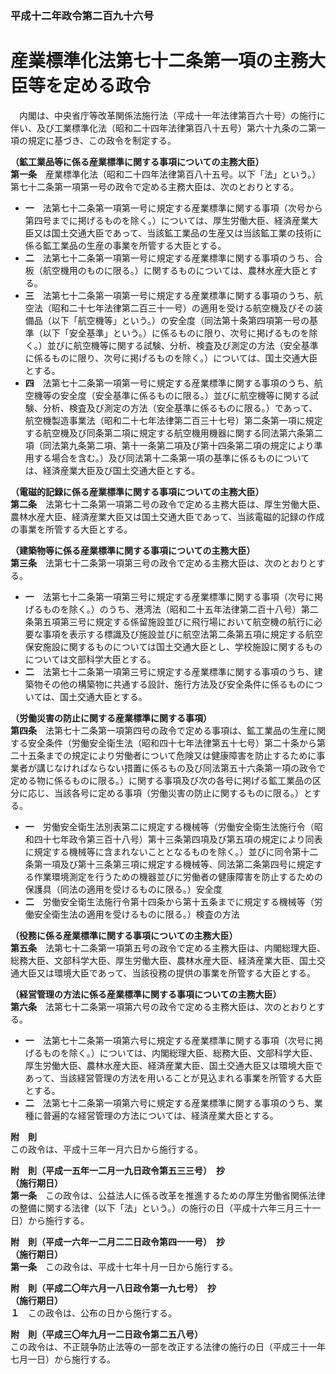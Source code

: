 ### 平成十二年政令第二百九十六号  
# 産業標準化法第七十二条第一項の主務大臣等を定める政令  
　内閣は、中央省庁等改革関係法施行法（平成十一年法律第百六十号）の施行に伴い、及び工業標準化法（昭和二十四年法律第百八十五号）第六十九条の二第一項の規定に基づき、この政令を制定する。  
  
**（鉱工業品等に係る産業標準に関する事項についての主務大臣）**  
**第一条**　産業標準化法（昭和二十四年法律第百八十五号。以下「法」という。）第七十二条第一項第一号の政令で定める主務大臣は、次のとおりとする。  
* **一**　法第七十二条第一項第一号に規定する産業標準に関する事項（次号から第四号までに掲げるものを除く。）については、厚生労働大臣、経済産業大臣又は国土交通大臣であって、当該鉱工業品の生産又は当該鉱工業の技術に係る鉱工業品の生産の事業を所管する大臣とする。  
* **二**　法第七十二条第一項第一号に規定する産業標準に関する事項のうち、合板（航空機用のものに限る。）に関するものについては、農林水産大臣とする。  
* **三**　法第七十二条第一項第一号に規定する産業標準に関する事項のうち、航空法（昭和二十七年法律第二百三十一号）の適用を受ける航空機及びその装備品（以下「航空機等」という。）の安全度（同法第十条第四項第一号の基準（以下「安全基準」という。）に係るものに限り、次号に掲げるものを除く。）並びに航空機等に関する試験、分析、検査及び測定の方法（安全基準に係るものに限り、次号に掲げるものを除く。）については、国土交通大臣とする。  
* **四**　法第七十二条第一項第一号に規定する産業標準に関する事項のうち、航空機等の安全度（安全基準に係るものに限る。）並びに航空機等に関する試験、分析、検査及び測定の方法（安全基準に係るものに限る。）であって、航空機製造事業法（昭和二十七年法律第二百三十七号）第二条第一項に規定する航空機及び同条第二項に規定する航空機用機器に関する同法第六条第二項（同法第九条第二項、第十一条第二項及び第十四条第二項の規定により準用する場合を含む。）及び同法第十二条第一項の基準に係るものについては、経済産業大臣及び国土交通大臣とする。  
  
**（電磁的記録に係る産業標準に関する事項についての主務大臣）**  
**第二条**　法第七十二条第一項第二号の政令で定める主務大臣は、厚生労働大臣、農林水産大臣、経済産業大臣又は国土交通大臣であって、当該電磁的記録の作成の事業を所管する大臣とする。  
  
**（建築物等に係る産業標準に関する事項についての主務大臣）**  
**第三条**　法第七十二条第一項第三号の政令で定める主務大臣は、次のとおりとする。  
* **一**　法第七十二条第一項第三号に規定する産業標準に関する事項（次号に掲げるものを除く。）のうち、港湾法（昭和二十五年法律第二百十八号）第二条第五項第三号に規定する係留施設並びに飛行場において航空機の航行に必要な事項を表示する標識及び施設並びに航空法第二条第五項に規定する航空保安施設に関するものについては国土交通大臣とし、学校施設に関するものについては文部科学大臣とする。  
* **二**　法第七十二条第一項第三号に規定する産業標準に関する事項のうち、建築物その他の構築物に共通する設計、施行方法及び安全条件に係るものについては、国土交通大臣とする。  
  
**（労働災害の防止に関する産業標準に関する事項）**  
**第四条**　法第七十二条第一項第四号の政令で定める事項は、鉱工業品の生産に関する安全条件（労働安全衛生法（昭和四十七年法律第五十七号）第二十条から第二十五条までの規定により労働者について危険又は健康障害を防止するために事業者が講じなければならない措置に係るもの及び同法第五十六条第一項の政令で定める物に係るものに限る。）に関する事項及び次の各号に掲げる鉱工業品の区分に応じ、当該各号に定める事項（労働災害の防止に関するものに限る。）とする。  
* **一**　労働安全衛生法別表第二に規定する機械等（労働安全衛生法施行令（昭和四十七年政令第三百十八号）第十三条第四項及び第五項の規定により同表に規定する機械等に含まれないこととなるものを除く。）並びに同令第十二条第一項及び第十三条第三項に規定する機械等、同法第二条第四号に規定する作業環境測定を行うための機器並びに労働者の健康障害を防止するための保護具（同法の適用を受けるものに限る。）安全度  
* **二**　労働安全衛生法施行令第十四条から第十五条までに規定する機械等（労働安全衛生法の適用を受けるものに限る。）検査の方法  
  
**（役務に係る産業標準に関する事項についての主務大臣）**  
**第五条**　法第七十二条第一項第五号の政令で定める主務大臣は、内閣総理大臣、総務大臣、文部科学大臣、厚生労働大臣、農林水産大臣、経済産業大臣、国土交通大臣又は環境大臣であって、当該役務の提供の事業を所管する大臣とする。  
  
**（経営管理の方法に係る産業標準に関する事項についての主務大臣）**  
**第六条**　法第七十二条第一項第六号の政令で定める主務大臣は、次のとおりとする。  
* **一**　法第七十二条第一項第六号に規定する産業標準に関する事項（次号に掲げるものを除く。）については、内閣総理大臣、総務大臣、文部科学大臣、厚生労働大臣、農林水産大臣、経済産業大臣、国土交通大臣又は環境大臣であって、当該経営管理の方法を用いることが見込まれる事業を所管する大臣とする。  
* **二**　法第七十二条第一項第六号に規定する産業標準に関する事項のうち、業種に普遍的な経営管理の方法については、経済産業大臣とする。  
  
**附　則**  
この政令は、平成十三年一月六日から施行する。  
  
**附　則（平成一五年一二月一九日政令第五三三号）　抄**  
**（施行期日）**  
**第一条**　この政令は、公益法人に係る改革を推進するための厚生労働省関係法律の整備に関する法律（以下「法」という。）の施行の日（平成十六年三月三十一日）から施行する。  
  
**附　則（平成一六年一二月二二日政令第四一一号）　抄**  
**（施行期日）**  
**第一条**　この政令は、平成十七年十月一日から施行する。  
  
**附　則（平成二〇年六月一八日政令第一九七号）　抄**  
**（施行期日）**  
**１**　この政令は、公布の日から施行する。  
  
**附　則（平成三〇年九月一二日政令第二五八号）**  
この政令は、不正競争防止法等の一部を改正する法律の施行の日（平成三十一年七月一日）から施行する。  
  
